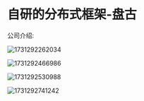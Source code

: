 # 自研的分布式框架-盘古

公司介绍:

![1731292262034](image/盘古/1731292262034.png)

![1731292466986](image/盘古/1731292466986.png)

![1731292530988](image/盘古/1731292530988.png)

![1731292741242](image/盘古/1731292741242.png)
